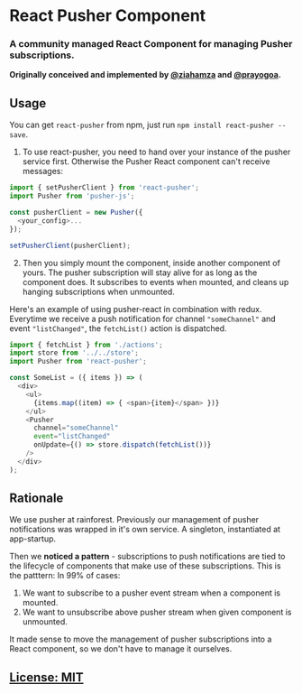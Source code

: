 # React Pusher Component

### A community managed React Component for managing Pusher subscriptions.

**Originally conceived and implemented by [@ziahamza](https://github.com/ziahamza) and [@prayogoa](https://github.com/prayogoa).**

## Usage

You can get `react-pusher` from npm, just run `npm install react-pusher --save`.

1. To use react-pusher, you need to hand over your instance of the pusher service first. Otherwise the Pusher React component can't receive messages:
  ```js
  import { setPusherClient } from 'react-pusher';
  import Pusher from 'pusher-js';
  
  const pusherClient = new Pusher({
    <your_config>...
  });
  
  setPusherClient(pusherClient);
  ```
2. Then you simply mount the component, inside another component of yours. The pusher subscription will stay alive for as long as the component does. It subscribes to events when mounted, and cleans up hanging subscriptions when unmounted.

Here's an example of using pusher-react in combination with redux. Everytime we receive a push notification for channel `"someChannel"` and event `"listChanged"`, the `fetchList()` action is dispatched.

```js
import { fetchList } from './actions';
import store from '../../store';
import Pusher from 'react-pusher';

const SomeList = ({ items }) => (
  <div>
    <ul>
      {items.map((item) => { <span>{item}</span> })}
    </ul>
    <Pusher
      channel="someChannel"
      event="listChanged"
      onUpdate={() => store.dispatch(fetchList())}
    />
  </div>
);
```

## Rationale

We use pusher at rainforest. Previously our management of pusher notifications was wrapped in it's own service. A singleton, instantiated at app-startup.

Then we __noticed a pattern__ - subscriptions to push notifications are tied to the lifecycle of components that make use of these subscriptions. This is the patttern: In 99% of cases:

1. We want to subscribe to a pusher event stream when a component is mounted.
2. We want to unsubscribe above pusher stream when given component is unmounted.

It made sense to move the management of pusher subscriptions into a React component, so we don't have to manage it ourselves.


## [License: MIT](license.md)
